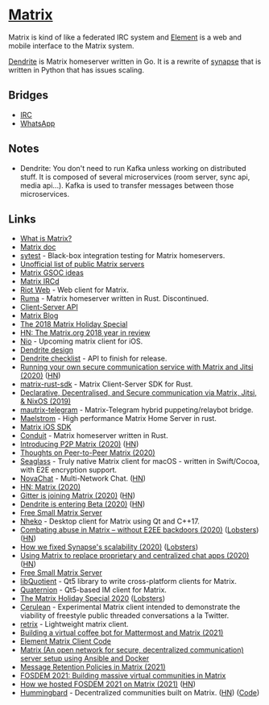 # [Matrix](https://matrix.org)

Matrix is kind of like a federated IRC system and [Element](https://element.io) is a web and mobile interface to the Matrix system.

[Dendrite](https://github.com/matrix-org/dendrite) is Matrix homeserver written in Go. It is a rewrite of [synapse](https://github.com/matrix-org/synapse) that is written in Python that has issues scaling.

## Bridges

- [IRC](https://github.com/matrix-org/matrix-ircd)
- [WhatsApp](https://github.com/tulir/mautrix-whatsapp)

## Notes

- Dendrite: You don't need to run Kafka unless working on distributed stuff. It is composed of several microservices (room server, sync api, media api...). Kafka is used to transfer messages between those microservices.

## Links

- [What is Matrix?](https://matrix.org/docs/guides/faq.html#what-is-matrix)
- [Matrix doc](https://github.com/matrix-org/matrix-doc)
- [sytest](https://github.com/matrix-org/sytest) - Black-box integration testing for Matrix homeservers.
- [Unofficial list of public Matrix servers](https://www.hello-matrix.net/public_servers.php)
- [Matrix GSOC ideas](https://github.com/matrix-org/GSoC/blob/master/IDEAS.md#what-is-matrix)
- [Matrix IRCd](https://github.com/matrix-org/matrix-ircd)
- [Riot Web](https://github.com/vector-im/riot-web) - Web client for Matrix.
- [Ruma](https://github.com/ruma/homeserver) - Matrix homeserver written in Rust. Discontinued.
- [Client-Server API](https://matrix.org/docs/spec/client_server/r0.3.0.html)
- [Matrix Blog](https://matrix.org/blog/posts/)
- [The 2018 Matrix Holiday Special](https://matrix.org/blog/2018/12/25/the-2018-matrix-holiday-special/)
- [HN: The Matrix.org 2018 year in review](https://news.ycombinator.com/item?id=18756787)
- [Nio](https://github.com/niochat/nio) - Upcoming matrix client for iOS.
- [Dendrite design](https://github.com/matrix-org/dendrite/blob/master/docs/DESIGN.md)
- [Dendrite checklist](https://docs.google.com/spreadsheets/d/1tkMNpIpPjvuDJWjPFbw_xzNzOHBA-Hp50Rkpcr43xTw) - API to finish for release.
- [Running your own secure communication service with Matrix and Jitsi (2020)](https://matrix.org/blog/2020/04/06/running-your-own-secure-communication-service-with-matrix-and-jitsi) ([HN](https://news.ycombinator.com/item?id=22802645))
- [matrix-rust-sdk](https://github.com/matrix-org/matrix-rust-sdk) - Matrix Client-Server SDK for Rust.
- [Declarative, Decentralised, and Secure communication via Matrix, Jitsi, & NixOS (2019)](https://kaushikc.org/posts/matrix-jitsi-nixos.html)
- [mautrix-telegram](https://github.com/tulir/mautrix-telegram) - Matrix-Telegram hybrid puppeting/relaybot bridge.
- [Maelstrom](https://github.com/maelstrom-rs/maelstrom) - High performance Matrix Home Server in rust.
- [Matrix iOS SDK](https://github.com/matrix-org/matrix-ios-sdk)
- [Conduit](https://git.koesters.xyz/timo/conduit) - Matrix homeserver written in Rust.
- [Introducing P2P Matrix (2020)](https://matrix.org/blog/2020/06/02/introducing-p-2-p-matrix) ([HN](https://news.ycombinator.com/item?id=23393935))
- [Thoughts on Peer-to-Peer Matrix (2020)](https://neilalexander.dev/2020/06/02/thoughts-p2p-matrix.html)
- [Seaglass](https://github.com/neilalexander/seaglass) - Truly native Matrix client for macOS - written in Swift/Cocoa, with E2E encryption support.
- [NovaChat](https://nova.chat/) - Multi-Network Chat. ([HN](https://news.ycombinator.com/item?id=23693371))
- [HN: Matrix (2020)](https://news.ycombinator.com/item?id=24239564)
- [Gitter is joining Matrix (2020)](https://matrix.org/blog/2020/09/30/welcoming-gitter-to-matrix) ([HN](https://news.ycombinator.com/item?id=24638438))
- [Dendrite is entering Beta (2020)](https://matrix.org/blog/2020/10/08/dendrite-is-entering-beta) ([HN](https://news.ycombinator.com/item?id=24721160))
- [Free Small Matrix Server](https://matrix.org/docs/guides/free-small-matrix-server)
- [Nheko](https://github.com/Nheko-Reborn/nheko) - Desktop client for Matrix using Qt and C++17.
- [Combating abuse in Matrix – without E2EE backdoors (2020)](https://matrix.org/blog/2020/10/19/combating-abuse-in-matrix-without-backdoors) ([Lobsters](https://lobste.rs/s/ntyvtw/combating_abuse_matrix_without)) ([HN](https://news.ycombinator.com/item?id=24836987))
- [How we fixed Synapse's scalability (2020)](https://matrix.org/blog/2020/11/03/how-we-fixed-synapses-scalability) ([Lobsters](https://lobste.rs/s/gwwnei/how_we_fixed_synapse_s_scalability_matrix))
- [Using Matrix to replace proprietary and centralized chat apps (2020)](https://jae.moe/blog/2020/11/using-matrix-to-replace-proprietary-and-centralized-chat-apps/) ([HN](https://news.ycombinator.com/item?id=25091614))
- [Free Small Matrix Server](https://github.com/ptman/matrix-docs/tree/master/free-matrix-server)
- [libQuotient](https://github.com/quotient-im/libQuotient/) - Qt5 library to write cross-platform clients for Matrix.
- [Quaternion](https://github.com/quotient-im/Quaternion/) - Qt5-based IM client for Matrix.
- [The Matrix Holiday Special 2020](https://matrix.org/blog/2020/12/25/the-matrix-holiday-special-2020) ([Lobsters](https://lobste.rs/s/sxt5zc/matrix_holiday_special_2020))
- [Cerulean](https://github.com/matrix-org/cerulean) - Experimental Matrix client intended to demonstrate the viability of freestyle public threaded conversations a la Twitter.
- [retrix](https://github.com/agraven/retrix) - Lightweight matrix client.
- [Building a virtual coffee bot for Mattermost and Matrix (2021)](https://n8n.io/blog/how-to-host-virtual-coffee-breaks-with-n8n/)
- [Element Matrix Client Code](https://github.com/vector-im/element-web)
- [Matrix (An open network for secure, decentralized communication) server setup using Ansible and Docker](https://github.com/spantaleev/matrix-docker-ansible-deploy)
- [Message Retention Policies in Matrix (2021)](https://brendan.abolivier.bzh/matrix-retention-policies/)
- [FOSDEM 2021: Building massive virtual communities in Matrix](https://www.youtube.com/watch?v=TzUfS08lMek)
- [How we hosted FOSDEM 2021 on Matrix (2021)](https://matrix.org/blog/2021/02/15/how-we-hosted-fosdem-2021-on-matrix) ([HN](https://news.ycombinator.com/item?id=26142654))
- [Hummingbard](https://hummingbard.com/hummingbard/introducing-hummingbard) - Decentralized communities built on Matrix. ([HN](https://news.ycombinator.com/item?id=26277602)) ([Code](https://github.com/hummingbard/hummingbard))
